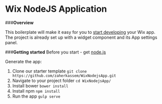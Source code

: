 # Wix NodeJS Application


###**Overview**

This boilerplate will make it easy for you to [start developing](http://dev.wix.com/) your Wix app. 
The project is already set up with a widget component and its App settings panel.

###**Getting started**
Before you start - get [node.js](https://nodejs.org/en/)

Generate the app:

1. Clone our starter template
`git clone https://github.com/zaherkassem/WixNodejsApp.git`
2. Navigate to your project folder
`cd WixNodejsApp/`
3. Install bower
  `bower install`
4. Install npm
`npm install`
5. Run the app
`gulp serve`
